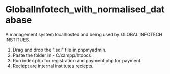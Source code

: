 # GlobalInfotech_with_normalised_database
A management system localhosted and being used by GLOBAL INFOTECH INSTITUES.

1. Drag and drop the ".sql" file in phpmyadmin.
2. Paste the folder in - C/xampp/htdocs
3. Run index.php for registration and payment.php for payment.
4. Reciept are internal institutes reciepts.
